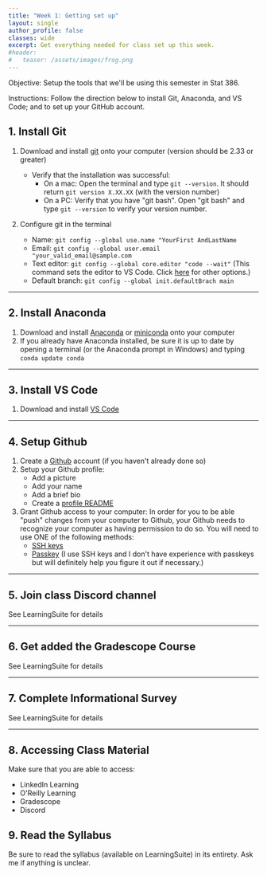 ```yaml
---
title: "Week 1: Getting set up"
layout: single
author_profile: false
classes: wide
excerpt: Get everything needed for class set up this week.
#header:
#   teaser: /assets/images/frog.png  
---
```

Objective:  Setup the tools that we'll be using this semester in Stat 386.

Instructions: Follow the direction below to install Git, Anaconda, and VS Code; and to set up your GitHub account.


## 1. Install Git
1. Download and install [git](https://git-scm.com/) onto your computer (version should be 2.33 or greater)
    * Verify that the installation was successful:
        - On a mac: Open the terminal and type `git --version`.  It should return `git version X.XX.XX` (with the version number)
        - On a PC: Verify that you have "git bash".  Open "git bash" and type `git --version` to verify your version number.

2. Configure git in the terminal
    * Name: ```git config --global use.name "YourFirst AndLastName```
    * Email: ```git config --global user.email "your_valid_email@sample.com```
    * Text editor: ```git config --global core.editor "code --wait"``` (This command sets the editor to VS Code.  Click [here](https://git-scm.com/book/en/v2/Appendix-C%3A-Git-Commands-Setup-and-Config) for other options.)
    * Default branch: ```git config --global init.defaultBrach main```
    

---
## 2. Install Anaconda 
1. Download and install [Anaconda](https://www.anaconda.com/download) or [miniconda](https://docs.conda.io/en/latest/miniconda.html) onto your computer
2. If you already have Anaconda installed, be sure it is up to date by opening a terminal (or the Anaconda prompt in Windows) and typing
```conda update conda```

---
## 3. Install VS Code
1. Download and install [VS Code](https://code.visualstudio.com/)

---
## 4. Setup Github
1. Create a [Github](https://github.com/) account (if you haven't already done so)
2. Setup your Github profile:
    * Add a picture
    * Add your name
    * Add a brief bio
    * Create a [profile README](https://docs.github.com/en/account-and-profile/setting-up-and-managing-your-github-profile/customizing-your-profile/managing-your-profile-readme)
3. Grant Github access to your computer:
    In order for you to be able "push" changes from your computer to Github, your Github needs to recognize your computer as having permission to do so.  You will need to use ONE of the following methods:
    * [SSH keys]({{site.url}}/{{site.baseurl}}/resources/sshsetup)
    * [Passkey](https://docs.github.com/en/authentication/authenticating-with-a-passkey/about-passkeys) (I use SSH keys and I don't have experience with passkeys but will definitely help you figure it out if necessary.)

---
## 5. Join class Discord channel 
See LearningSuite for details

---
## 6. Get added the Gradescope Course
See LearningSuite for details

---
## 7. Complete Informational Survey
See LearningSuite for details

---  
## 8. Accessing Class Material
Make sure that you are able to access:
* LinkedIn Learning
* O'Reilly Learning
* Gradescope
* Discord

## 9. Read the Syllabus
Be sure to read the syllabus (available on LearningSuite) in its entirety.  Ask me if anything is unclear.  

